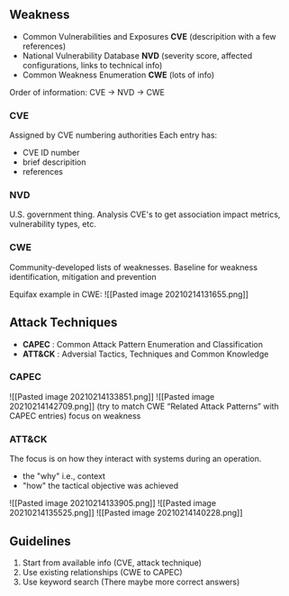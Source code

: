 ## Weakness
- Common Vulnerabilities and Exposures **CVE**
(descripition with a few references)
- National Vulnerability Database **NVD**
(severity score, affected configurations, links to technical info)
- Common Weakness Enumeration **CWE**
(lots of info)

Order of information:
CVE -> NVD -> CWE

### CVE
Assigned by CVE numbering authorities
Each entry has:
- CVE ID number
- brief descripition
- references

### NVD
U.S. government thing.
Analysis CVE's to get association impact metrics, vulnerability types, etc.

### CWE
Community-developed lists of weaknesses.
Baseline for weakness identification, mitigation and prevention

Equifax example in CWE:
![[Pasted image 20210214131655.png]]



## Attack Techniques
- **CAPEC** : Common Attack Pattern Enumeration and Classification
- **ATT&CK** : Adversial Tactics, Techniques and Common Knowledge

### CAPEC
![[Pasted image 20210214133851.png]]
![[Pasted image 20210214142709.png]]
(try to match CWE “Related Attack Patterns” with CAPEC entries)
focus on weakness

### ATT&CK

The focus is on how they interact with systems during an operation.
- the "why" i.e., context
- "how" the tactical objective was achieved


![[Pasted image 20210214133905.png]]
![[Pasted image 20210214135525.png]]
![[Pasted image 20210214140228.png]]


## Guidelines
1. Start from available info (CVE, attack technique)
2. Use existing relationships (CWE to CAPEC)
3. Use keyword search
(There maybe more correct answers)